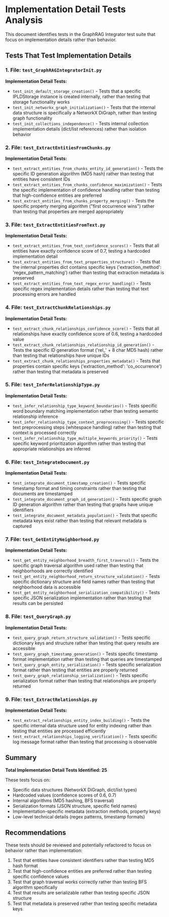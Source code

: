 # Implementation Detail Tests Analysis

This document identifies tests in the GraphRAG Integrator test suite that focus on implementation details rather than behavior.

## Tests That Test Implementation Details

### 1. File: `test_GraphRAGIntegratorInit.py`

**Implementation Detail Tests:**
- `test_init_default_storage_creation()` - Tests that a specific IPLDStorage instance is created internally, rather than testing that storage functionality works
- `test_init_networkx_graph_initialization()` - Tests that the internal data structure is specifically a NetworkX DiGraph, rather than testing graph functionality
- `test_init_collections_independence()` - Tests internal collection implementation details (dict/list references) rather than isolation behavior

### 2. File: `test_ExtractEntitiesFromChunks.py`

**Implementation Detail Tests:**
- `test_extract_entities_from_chunks_entity_id_generation()` - Tests the specific ID generation algorithm (MD5 hash) rather than testing that entities have consistent IDs
- `test_extract_entities_from_chunks_confidence_maximization()` - Tests the specific implementation of confidence handling rather than testing that high-confidence entities are preferred
- `test_extract_entities_from_chunks_property_merging()` - Tests the specific property merging algorithm ("first occurrence wins") rather than testing that properties are merged appropriately

### 3. File: `test_ExtractEntitiesFromText.py`

**Implementation Detail Tests:**
- `test_extract_entities_from_text_confidence_scores()` - Tests that all entities have exactly confidence score of 0.7, testing a hardcoded implementation detail
- `test_extract_entities_from_text_properties_structure()` - Tests that the internal properties dict contains specific keys ('extraction_method': 'regex_pattern_matching') rather than testing that extraction metadata is preserved
- `test_extract_entities_from_text_regex_error_handling()` - Tests specific regex implementation details rather than testing that text processing errors are handled

### 4. File: `test_ExtractChunkRelationships.py`

**Implementation Detail Tests:**
- `test_extract_chunk_relationships_confidence_score()` - Tests that all relationships have exactly confidence score of 0.6, testing a hardcoded value
- `test_extract_chunk_relationships_relationship_id_generation()` - Tests the specific ID generation format ('rel_' + 8 char MD5 hash) rather than testing that relationships have unique IDs
- `test_extract_chunk_relationships_properties_metadata()` - Tests that properties contain specific keys ('extraction_method': 'co_occurrence') rather than testing that metadata is preserved

### 5. File: `test_InferRelationshipType.py`

**Implementation Detail Tests:**
- `test_infer_relationship_type_keyword_boundaries()` - Tests specific word boundary matching implementation rather than testing semantic relationship inference
- `test_infer_relationship_type_context_preprocessing()` - Tests specific text preprocessing steps (whitespace handling) rather than testing that context is processed correctly
- `test_infer_relationship_type_multiple_keywords_priority()` - Tests specific keyword prioritization algorithm rather than testing that appropriate relationships are inferred

### 6. File: `test_IntegrateDocument.py`

**Implementation Detail Tests:**
- `test_integrate_document_timestamp_creation()` - Tests specific timestamp format and timing constraints rather than testing that documents are timestamped
- `test_integrate_document_graph_id_generation()` - Tests specific graph ID generation algorithm rather than testing that graphs have unique identifiers
- `test_integrate_document_metadata_population()` - Tests that specific metadata keys exist rather than testing that relevant metadata is captured

### 7. File: `test_GetEntityNeighborhood.py`

**Implementation Detail Tests:**
- `test_get_entity_neighborhood_breadth_first_traversal()` - Tests the specific graph traversal algorithm used rather than testing that neighborhoods are correctly identified
- `test_get_entity_neighborhood_return_structure_validation()` - Tests specific dictionary structure and field names rather than testing that neighborhood data is accessible
- `test_get_entity_neighborhood_serialization_compatibility()` - Tests specific JSON serialization implementation rather than testing that results can be persisted

### 8. File: `test_QueryGraph.py`

**Implementation Detail Tests:**
- `test_query_graph_return_structure_validation()` - Tests specific dictionary keys and structure rather than testing that query results are accessible
- `test_query_graph_timestamp_generation()` - Tests specific timestamp format implementation rather than testing that queries are timestamped
- `test_query_graph_entity_serialization()` - Tests specific serialization format rather than testing that entities are properly returned
- `test_query_graph_relationship_serialization()` - Tests specific serialization format rather than testing that relationships are properly returned

### 9. File: `test_ExtractRelationships.py`

**Implementation Detail Tests:**
- `test_extract_relationships_entity_index_building()` - Tests the specific internal data structure used for entity indexing rather than testing that entities are processed efficiently
- `test_extract_relationships_logging_verification()` - Tests specific log message format rather than testing that processing is observable

## Summary

**Total Implementation Detail Tests Identified: 25**

These tests focus on:
- Specific data structures (NetworkX DiGraph, dict/list types)
- Hardcoded values (confidence scores of 0.6, 0.7)
- Internal algorithms (MD5 hashing, BFS traversal)
- Serialization formats (JSON structure, specific field names)
- Implementation-specific metadata (extraction methods, property keys)
- Low-level technical details (regex patterns, timestamp formats)

## Recommendations

These tests should be reviewed and potentially refactored to focus on behavior rather than implementation:
1. Test that entities have consistent identifiers rather than testing MD5 hash format
2. Test that high-confidence entities are preferred rather than testing specific confidence values
3. Test that graph traversal works correctly rather than testing BFS algorithm specifically
4. Test that results are serializable rather than testing specific JSON structure
5. Test that metadata is preserved rather than testing specific metadata keys

